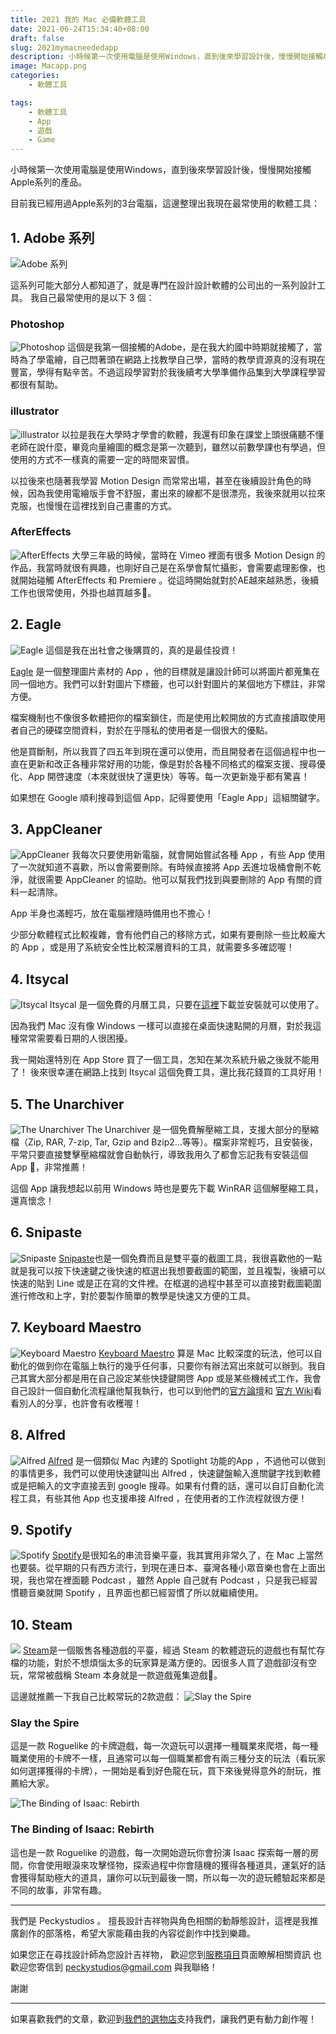 ```yaml
---
title: 2021 我的 Mac 必備軟體工具
date: 2021-06-24T15:34:40+08:00
draft: false
slug: 2021mymacneededapp
description: 小時候第一次使用電腦是使用Windows，直到後來學習設計後，慢慢開始接觸Apple系列的產品。目前我已經用過Apple系列的3台電腦，這邊整理出我現在最常使用的軟體工具：
image: Macapp.png
categories:
    - 軟體工具

tags:
    - 軟體工具
    - App
    - 遊戲
    - Game
---
```


小時候第一次使用電腦是使用Windows，直到後來學習設計後，慢慢開始接觸Apple系列的產品。

目前我已經用過Apple系列的3台電腦，這邊整理出我現在最常使用的軟體工具：

## 1. Adobe 系列
![Adobe 系列](7025D27E-D891-43E7-9790-7E9B28C4C34A.png)

這系列可能大部分人都知道了，就是專門在設計設計軟體的公司出的一系列設計工具。
我自己最常使用的是以下 3 個：

### Photoshop
![Photoshop](Adobe_Photoshop.png)
這個是我第一個接觸的Adobe，是在我大約國中時期就接觸了，當時為了學電繪，自己悶著頭在網路上找教學自己學，當時的教學資源真的沒有現在豐富，學得有點辛苦。不過這段學習對於我後續考大學準備作品集到大學課程學習都很有幫助。

### illustrator
![illustrator](Adobe_Illustrator.png)
以拉是我在大學時才學會的軟體，我還有印象在課堂上頭很痛聽不懂老師在說什麼，畢竟向量繪圖的概念是第一次聽到，雖然以前數學課也有學過，但使用的方式不一樣真的需要一定的時間來習慣。

以拉後來也隨著我學習 Motion Design 而常常出場，甚至在後續設計角色的時候，因為我使用電繪版手會不舒服，畫出來的線都不是很漂亮，我後來就用以拉來克服，也慢慢在這裡找到自己畫畫的方式。

### AfterEffects
![AfterEffects](After_Effects.png)
大學三年級的時候，當時在 Vimeo 裡面有很多 Motion Design 的作品，我當時就很有興趣，也剛好自己是在系學會幫忙攝影，會需要處理影像，也就開始碰觸 AfterEffects 和 Premiere 。從這時開始就對於AE越來越熟悉，後續工作也很常使用，外掛也越買越多🤣。

## 2. Eagle
![Eagle](97EA1BB6-6E3B-400D-B5A8-CE84E7B1D2EB.png)
這個是我在出社會之後購買的，真的是最佳投資！

[Eagle](https://tw.eagle.cool/) 是一個整理圖片素材的 App ，他的目標就是讓設計師可以將圖片都蒐集在同一個地方。我們可以針對圖片下標籤，也可以針對圖片的某個地方下標註，非常方便。

檔案機制也不像很多軟體把你的檔案鎖住，而是使用比較開放的方式直接讀取使用者自己的硬碟空間資料，對於在乎隱私的使用者是一個很大的優點。

他是買斷制，所以我買了四五年到現在還可以使用，而且開發者在這個過程中也一直在更新和改正各種非常好用的功能，像是對於各種不同格式的檔案支援、搜尋優化、App 開啓速度（本來就很快了還更快）等等。每一次更新幾乎都有驚喜！

如果想在 Google 順利搜尋到這個 App，記得要使用「Eagle App」這組關鍵字。

## 3.  AppCleaner
![AppCleaner](appcleaner.png)
我每次只要使用新電腦，就會開始嘗試各種 App ，有些 App 使用了一次就知道不喜歡，所以會需要刪除。有時候直接將 App 丟進垃圾桶會刪不乾淨，就很需要 AppCleaner 的協助。他可以幫我們找到與要刪除的 App 有關的資料一起清除。

App 半身也滿輕巧，放在電腦裡隨時備用也不擔心！

少部分軟體程式比較複雜，會有他們自己的移除方式，如果有要刪除一些比較龐大的 App ，或是用了系統安全性比較深層資料的工具，就需要多多確認喔！

## 4. Itsycal
![Itsycal](758FF272-4F74-4912-AB79-72A7C3B4F5C1.png)
Itsycal 是一個免費的月曆工具，只要在[這裡](https://www.mowglii.com/itsycal/)下載並安裝就可以使用了。

因為我們 Mac 沒有像 Windows 一樣可以直接在桌面快速點開的月曆，對於我這種常常需要看日期的人很困擾。

我一開始還特別在 App Store 買了一個工具，怎知在某次系統升級之後就不能用了！
後來很幸運在網路上找到 Itsycal 這個免費工具，還比我花錢買的工具好用！


## 5. The Unarchiver
![The Unarchiver](1200x630bb.png)
The Unarchiver 是一個免費解壓縮工具，支援大部分的壓縮檔（Zip, RAR, 7-zip, Tar, Gzip and Bzip2...等等）。檔案非常輕巧，且安裝後，平常只要直接雙擊壓縮檔就會自動執行，導致我用久了都會忘記我有安裝這個 App 🤣，非常推薦！

這個 App 讓我想起以前用 Windows 時也是要先下載 WinRAR 這個解壓縮工具，還真懷念！

## 6. Snipaste
![Snipaste](APSGO-snipaste_logo.png)
[Snipaste](https://zh.snipaste.com/)也是一個免費而且是雙平臺的截圖工具，我很喜歡他的一點就是我可以按下快速鍵之後快速的框選出我想要截圖的範圍，並且複製，後續可以快速的貼到 Line 或是正在寫的文件裡。在框選的過程中甚至可以直接對截圖範圍進行修改和上字，對於要製作簡單的教學是快速又方便的工具。


## 7. Keyboard Maestro
![Keyboard Maestro](overview-dark@2x.png)
[Keyboard Maestro](https://www.keyboardmaestro.com/main/) 算是 Mac 比較深度的玩法，他可以自動化的做到你在電腦上執行的幾乎任何事，只要你有辦法寫出來就可以辦到。我自己其實大部分都是用在自己設定某些快捷鍵開啓 App 或是某些機械式工作，我會自己設計一個自動化流程讓他幫我執行，也可以到他們的[官方論壇](https://forum.keyboardmaestro.com/)和 [官方 Wiki](https://wiki.keyboardmaestro.com/doku.php)看看別人的分享，也許會有收穫喔！


## 8. Alfred
![Alfred](logo4.png)
[Alfred](https://www.alfredapp.com/) 是一個類似 Mac 內建的 Spotlight 功能的App ，不過他可以做到的事情更多，我們可以使用快速鍵叫出 Alfred ，快速鍵盤輸入進關鍵字找到軟體或是把輸入的文字直接丟到 google 搜尋。如果有付費的話，還可以自訂自動化流程工具，有些其他 App 也支援串接 Alfred ，在使用者的工作流程就很方便！


## 9. Spotify
![Spotify](spotify_icon_130826.png)
[Spotify](https://www.spotify.com/tw/)是很知名的串流音樂平臺，我其實用非常久了，在 Mac 上當然也要裝。從早期的只有西方流行，到現在連日本、臺灣各種小眾音樂也會在上面出現，我也常在裡面聽 Podcast ，雖然 Apple 自己就有 Podcast ，只是我已經習慣聽音樂就開 Spotify ，且界面也都已經習慣了所以就繼續使用。

## 10. Steam
![](608fb642b3763.png)
[Steam](https://store.steampowered.com/)是一個販售各種遊戲的平臺，經過 Steam 的軟體遊玩的遊戲也有幫忙存檔的功能，對於不想煩惱太多的玩家算是滿方便的。因很多人買了遊戲卻沒有空玩，常常被戲稱 Steam 本身就是一款遊戲蒐集遊戲🤣。

這邊就推薦一下我自己比較常玩的2款遊戲：
![Slay the Spire](D3232A5D-4B9E-4848-9DFC-68FE54B7E298.png)
  
### Slay the Spire
這是一款 Roguelike 的卡牌遊戲，每一次遊玩可以選擇一種職業來爬塔，每一種職業使用的卡牌不一樣，且通常可以每一個職業都會有兩三種分支的玩法（看玩家如何選擇獲得的卡牌），一開始是看到好色龍在玩，買下來後覺得意外的耐玩，推薦給大家。
	
![The Binding of Isaac: Rebirth](1581384665_preview_Issac.png)
### The Binding of Isaac: Rebirth

這也是一款 Roguelike 的遊戲，每一次開始遊玩你會扮演 Isaac 探索每一層的房間，你會使用眼淚來攻擊怪物，探索過程中你會隨機的獲得各種道具，運氣好的話會獲得幫助極大的道具，讓你可以玩到最後一關，所以每一次的遊玩體驗起來都是不同的故事，非常有趣。



---

我們是 Peckystudios 。
擅長設計吉祥物與角色相關的動靜態設計，這裡是我推廣創作的部落格，希望大家能藉由我的內容從創作中找到樂趣。

如果您正在尋找設計師為您設計吉祥物，
歡迎您到[服務項目](https://peckyhsieh.wixsite.com/peckystudiosservice)頁面瞭解相關資訊
也歡迎您寄信到 peckystudios@gmail.com 與我聯絡！

謝謝

---

如果喜歡我們的文章，歡迎到[我們的選物店](https://www.rakuten.com.tw/shop/peckystudio/)支持我們，讓我們更有動力創作喔！